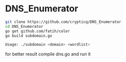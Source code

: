 # DNS_Enumerator


```bash
git clone https://github.com/crypticq/DNS_Enumerator
cd DNS_Enumerator
go get github.com/fatih/color
go build subdomain.go 
```


```bash
Usage: ./subdomain <domain> <wordlist>
```


for better result compile dns.go and run it
